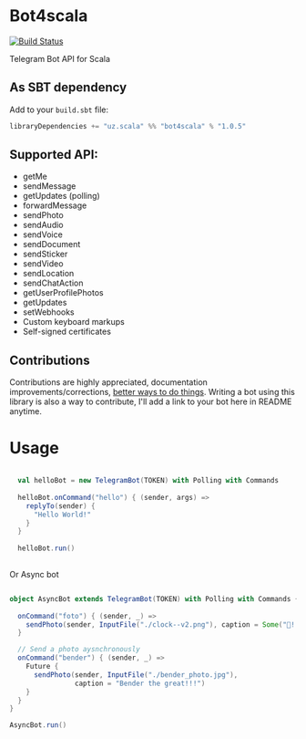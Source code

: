 # Bot4scala
[![Build Status](https://travis-ci.com/Prince951-17/bot4scala.svg?branch=master)](https://travis-ci.com/Prince951-17/bot4scala)

Telegram Bot API for Scala
## As SBT dependency
Add to your `build.sbt` file:
```scala
libraryDependencies += "uz.scala" %% "bot4scala" % "1.0.5"
```

## Supported API:
  - getMe
  - sendMessage
  - getUpdates (polling)
  - forwardMessage
  - sendPhoto
  - sendAudio
  - sendVoice
  - sendDocument
  - sendSticker
  - sendVideo
  - sendLocation
  - sendChatAction
  - getUserProfilePhotos
  - getUpdates
  - setWebhooks
  - Custom keyboard markups
  - Self-signed certificates

## Contributions
Contributions are highly appreciated, documentation improvements/corrections, [better ways to do things](https://github.com/mukel/telegrambot4s/pull/1/files). Writing a bot using this library is also a way to contribute, I'll add a link to your bot here in README anytime.

# Usage

```scala

  val helloBot = new TelegramBot(TOKEN) with Polling with Commands
  
  helloBot.onCommand("hello") { (sender, args) =>
    replyTo(sender) {
      "Hello World!"
    }
  }
  
  helloBot.run()
  
```

Or Async bot

```scala

object AsyncBot extends TelegramBot(TOKEN) with Polling with Commands {
  
  onCommand("foto") { (sender, _) =>
    sendPhoto(sender, InputFile("./clock--v2.png"), caption = Some("💪!!!🦾"))
  }

  // Send a photo aysnchronously
  onCommand("bender") { (sender, _) =>
    Future {
      sendPhoto(sender, InputFile("./bender_photo.jpg"),
                caption = "Bender the great!!!")
    }
  }
}

AsyncBot.run()

```



